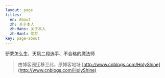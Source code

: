 ```yaml
---
layout: page
titles:
  en: About
  zh: 关于本人
  zh-Hans: 关于本人
  zh-Hant: 關於
key: page-about
---
```


研究怎么生、天凤二段选手、不合格的魔法师
> 由博客园迁移至此，原博客地址 [http://www.cnblogs.com/HolyShine](http://www.cnblogs.com/HolyShine)
